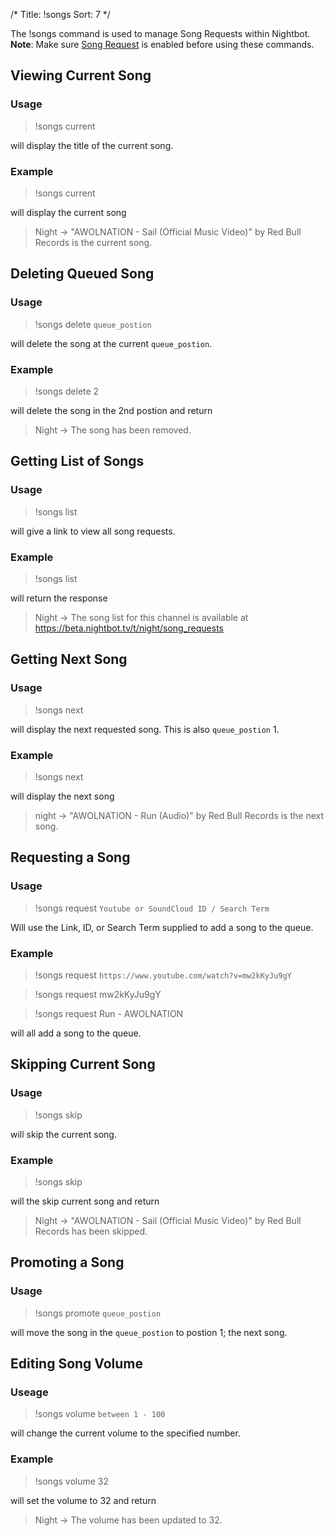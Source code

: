 /*
Title: !songs
Sort: 7
*/

The !songs command is used to manage Song Requests within Nightbot. **Note**: Make sure [Song Request](https://beta.nightbot.tv/song_requests) is enabled before using these commands.

## Viewing Current Song

### Usage 

> !songs current

will display the title of the current song. 

### Example

> !songs current

will display the current song

> Night -> "AWOLNATION - Sail (Official Music Video)" by Red Bull Records is the current song.

## Deleting Queued Song

### Usage 

> !songs delete `queue_postion`

will delete the song at the current `queue_postion`.

### Example

> !songs delete 2

will delete the song in the 2nd postion and return

> Night -> The song has been removed.

## Getting List of Songs

### Usage 

> !songs list

will give a link to view all song requests.

### Example

> !songs list

will return the response

> Night -> The song list for this channel is available at https://beta.nightbot.tv/t/night/song_requests

## Getting Next Song

### Usage 

> !songs next

will display the next requested song. This is also `queue_postion` 1.

### Example

> !songs next

will display the next song

> night -> "AWOLNATION - Run (Audio)" by Red Bull Records is the next song.

## Requesting a Song

### Usage 

> !songs request `Youtube or SoundCloud ID / Search Term`

Will use the Link, ID, or Search Term supplied to add a song to the queue.

### Example

> !songs request `https://www.youtube.com/watch?v=mw2kKyJu9gY`

> !songs request mw2kKyJu9gY

> !songs request Run - AWOLNATION

will all add a song to the queue.

## Skipping Current Song

### Usage 

> !songs skip

will skip the current song.

### Example

> !songs skip

will the skip current song and return

> Night -> "AWOLNATION - Sail (Official Music Video)" by Red Bull Records has been skipped.

## Promoting a Song

### Usage 

> !songs promote `queue_postion`

will move the song in the `queue_postion` to postion 1; the next song.

## Editing Song Volume

### Useage 

> !songs volume `between 1 - 100`

will change the current volume to the specified number.

### Example

> !songs volume 32

will set the volume to 32 and return

> Night -> The volume has been updated to 32.